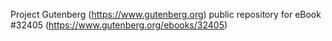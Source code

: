 Project Gutenberg (https://www.gutenberg.org) public repository for eBook #32405 (https://www.gutenberg.org/ebooks/32405)
